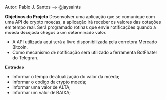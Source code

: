 Autor: Pablo J. Santos --> @jaysaints

__Objetivos do Projeto__
Desenvolver uma aplicação que se comunique com uma API de crypto moedas, a aplicação irá receber os valores das cotações em tempo real. Será programado rotinas que envie notificações quando a moeda desejada chegue a um determinado valor.
- A API utilizada aqui será a livre disponibilizada pela corretora Mercado Bitcoin.
- Como mecanismo de notificação será utilizado a ferramenta BotFhater do Telegran.


__Entradas__
- Informar o tempo de atualização do valor da moeda;
- Informar o codigo da crypto moeda;
- Informar uma valor de ALTA;
- Informar um valor de BAIXA;
